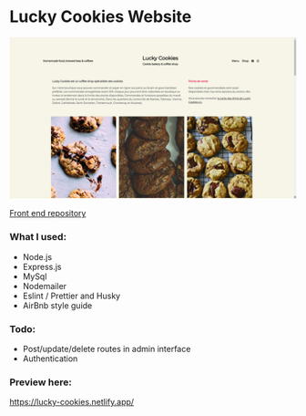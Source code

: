# Lucky Cookies Website

![image](lucky.png?raw=true)

[Front end repository ](https://github.com/nicholas570/lucky-cookies)

### What I used:

- Node.js
- Express.js
- MySql
- Nodemailer
- Eslint / Prettier and Husky
- AirBnb style guide

### Todo:

- Post/update/delete routes in admin interface
- Authentication

### Preview here:

https://lucky-cookies.netlify.app/
